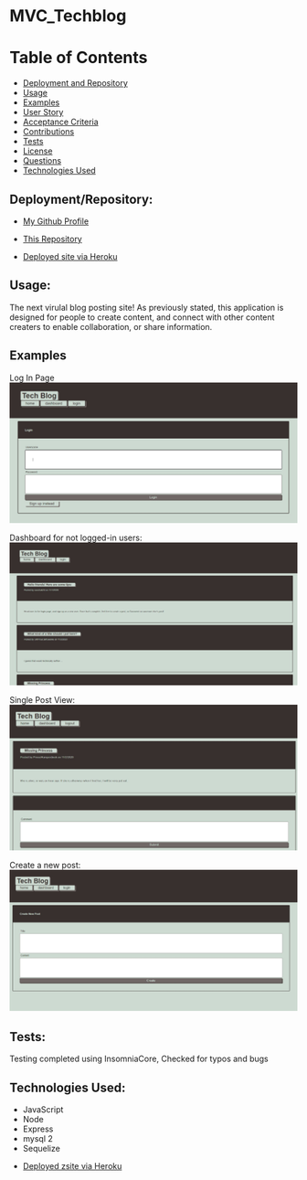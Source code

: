# MVC_Techblog

# Table of Contents 

- [Deployment and Repository](#deployment/repository)
- [Usage](#usage)
- [Examples](#examples)
- [User Story](#userstory)
- [Acceptance Criteria](#AcceptanceCriteria)
- [Contributions](#contributing)
- [Tests](#tests)
- [License](#license)
- [Questions](#questions)
- [Technologies Used](#languages)

## Deployment/Repository: 
- [My Github Profile](https://github.com/Jin5044)

- [This Repository](https://github.com/Jin5044/MVC_Techblog)

- [Deployed site via Heroku](https://tech-blog-106.herokuapp.com/) 

## Usage:

The next virulal blog posting site! As previously stated, this application is designed for people to create content, and connect with other content creaters to enable collaboration, or share information. 

## Examples
Log In Page
![login](/public/images/login.jpg)

Dashboard for not logged-in users:
![dashboard](/public/images/dashboard.jpg)

Single Post View:
![single post](/public/images/single-post.jpg)

Create a new post:
![new post](/public/images/new-post.jpg)


## Tests:

Testing completed using InsomniaCore, Checked for typos and bugs


## Technologies Used:

* JavaScript
* Node
* Express
* mysql 2
* Sequelize


- [Deployed zsite via Heroku](https://tech-blog-106.herokuapp.com/) 




  